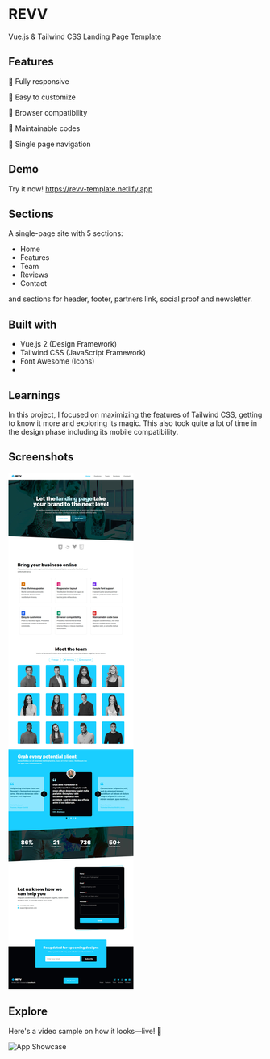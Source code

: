 
# REVV

Vue.js & Tailwind CSS Landing Page Template
## Features

🔹 Fully responsive

🔹 Easy to customize

🔹 Browser compatibility

🔹 Maintainable codes

🔹 Single page navigation

## Demo

Try it now! https://revv-template.netlify.app

## Sections

A single-page site with 5 sections:
- Home
- Features
- Team
- Reviews
- Contact

and sections for header, footer, partners link, social proof and newsletter.

## Built with

- Vue.js 2 (Design Framework)
- Tailwind CSS (JavaScript Framework)
- Font Awesome (Icons)
- 
## Learnings

In this project, I focused on maximizing the features of Tailwind CSS, getting to know it more and exploring its magic. This also took quite a lot of time in the design phase including its mobile compatibility.

## Screenshots

![App Screenshot](https://github.com/lianabisuna/revv/blob/main/screenshot.jpg?raw=true)

## Explore

Here's a video sample on how it looks—live! 💙

![App Showcase](https://github.com/lianabisuna/revv/blob/main/showcase.gif?raw=true)
